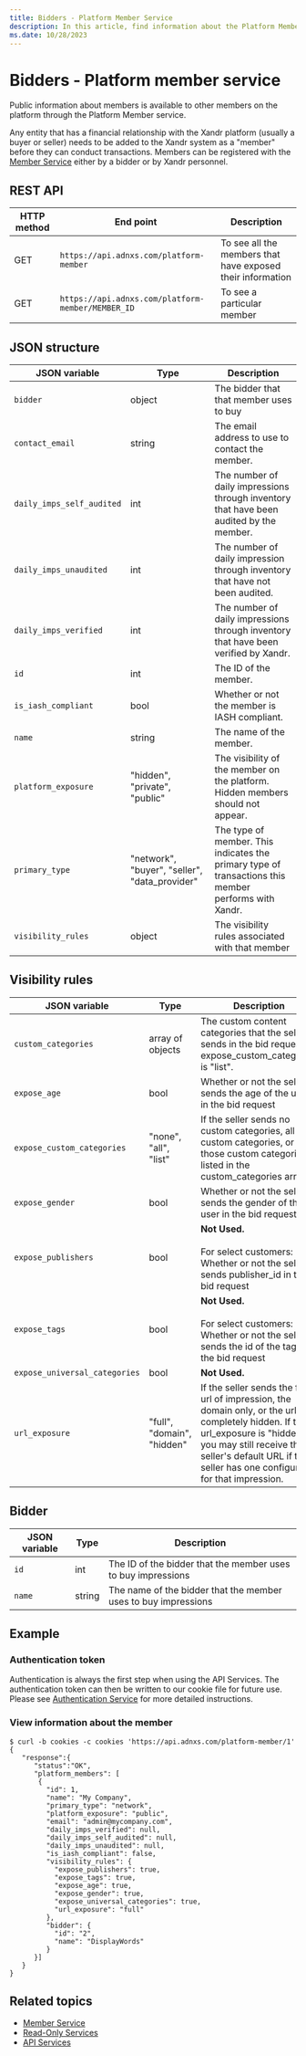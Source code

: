 ```yaml
---
title: Bidders - Platform Member Service
description: In this article, find information about the Platform Member service and the variables associated with it along with an example.
ms.date: 10/28/2023
---
```


# Bidders - Platform member service

Public information about members is available to other members on the platform through the Platform Member service.

Any entity that has a financial relationship with the Xandr platform (usually a buyer or seller) needs to be added to the Xandr system as a "member" before they can conduct transactions. Members can be registered with the [Member Service](member-service.md) either by a bidder or by Xandr personnel.

## REST API

| HTTP method | End point | Description |
|---|---|---|
| GET  | `https://api.adnxs.com/platform-member` | To see all the members that have exposed their information |
| GET | `https://api.adnxs.com/platform-member/MEMBER_ID` | To see a particular member |

## JSON structure

| JSON variable | Type | Description |
|---|---|---|
| `bidder` | object | The bidder that that member uses to buy |
| `contact_email` | string | The email address to use to contact the member. |
| `daily_imps_self_audited` | int | The number of daily impressions through inventory that have been audited by the member. |
| `daily_imps_unaudited` | int | The number of daily impression through inventory that have not been audited. |
| `daily_imps_verified` | int | The number of daily impressions through inventory that have been verified by Xandr. |
| `id` | int | The ID of the member. |
| `is_iash_compliant` | bool | Whether or not the member is IASH compliant. |
| `name` | string | The name of the member. |
| `platform_exposure` | "hidden", "private", "public" | The visibility of the member on the platform. Hidden members should not appear. |
| `primary_type` | "network", "buyer", "seller", "data_provider" | The type of member. This indicates the primary type of transactions this member performs with Xandr. |
| `visibility_rules` | object | The visibility rules associated with that member |

## Visibility rules

| JSON variable | Type | Description |
|---|---|---|
| `custom_categories` | array of objects | The custom content categories that the seller sends in the bid request, if expose_custom_categories is "list". |
| `expose_age` | bool | Whether or not the seller sends the age of the user in the bid request |
| `expose_custom_categories` | "none", "all", "list" | If the seller sends no custom categories, all custom categories, or only those custom categories listed in the custom_categories array. |
| `expose_gender` | bool | Whether or not the seller sends the gender of the user in the bid request |
| `expose_publishers` | bool | **Not Used.** <br><br> For select customers: Whether or not the seller sends publisher_id in the bid request  |
| `expose_tags` | bool | **Not Used.** <br><br> For select customers: Whether or not the seller sends the id of the tag in the bid request |
| `expose_universal_categories` | bool | **Not Used.** |
| `url_exposure` | "full", "domain", "hidden" | If the seller sends the full url of impression, the domain only, or the url is completely hidden. If the url_exposure is "hidden", you may still receive the seller's default URL if the seller has one configured for that impression. |

## Bidder

| JSON variable | Type | Description |
|---|---|---|
| `id` | int | The ID of the bidder that the member uses to buy impressions |
| `name` | string | The name of the bidder that the member uses to buy impressions |

## Example

### Authentication token

Authentication is always the first step when using the API Services. The authentication token can then be written to our cookie file for future use. Please see [Authentication Service](authentication-service.md) for more detailed instructions.

### View information about the member

```
$ curl -b cookies -c cookies 'https://api.adnxs.com/platform-member/1'
{
   "response":{
      "status":"OK",
      "platform_members": [
       {
         "id": 1,
         "name": "My Company",
         "primary_type": "network",
         "platform_exposure": "public",
         "email": "admin@mycompany.com",
         "daily_imps_verified": null,
         "daily_imps_self_audited": null,
         "daily_imps_unaudited": null,
         "is_iash_compliant": false,
         "visibility_rules": {
           "expose_publishers": true,
           "expose_tags": true,
           "expose_age": true,
           "expose_gender": true,
           "expose_universal_categories": true,
           "url_exposure": "full"
         },
         "bidder": {
           "id": "2",
           "name": "DisplayWords"
         }
      }]
   }
}
```

## Related topics

- [Member Service](member-service.md)
- [Read-Only Services](read-only-services.md)
- [API Services](api-services.md)

